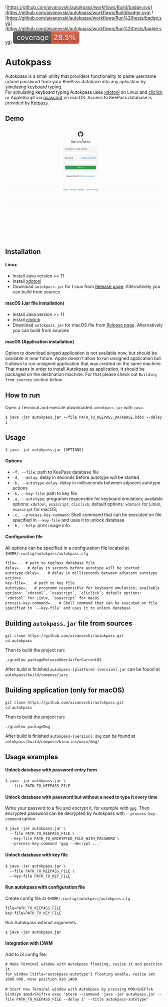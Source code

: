 ![https://github.com/aivanovski/autokpass/workflows/Build/badge.svg](https://github.com/aivanovski/autokpass/workflows/Build/badge.svg) ![https://github.com/aivanovski/autokpass/workflows/Run%20tests/badge.svg](https://github.com/aivanovski/autokpass/workflows/Run%20tests/badge.svg) ![Coverage](.github/badges/jacoco.svg)

# Autokpass
Autokpass is a small utility that providers functionality to paste username or/and password from your KeePass database into any aplication by simulating keyboard typing. </br>
For simulating keyboard typing Autokpass uses [xdotool](https://github.com/jordansissel/xdotool) on Linux and [cliclick](https://github.com/BlueM/cliclick) or AppleScript via [osascript](https://ss64.com/osx/osascript.html) on macOS. Access to KeePass database is provided by [Kotpass](https://github.com/Anvell/kotpass).

## Demo
![demo](https://github.com/aivanovski/autokpass/blob/main/screenshots/autokpass-demo.gif)

## Installation 
#### Linux
- Install Java version >= 11
- Install [xdotool](https://github.com/jordansissel/xdotool)
- Download `autokpass.jar` for Linux from [Release page](https://github.com/aivanovski/autokpass/releases). Alternatively you can build from sources

#### macOS (Jar file installation)
- Install Java version >= 11
- Install [cliclick](https://github.com/BlueM/cliclick)
- Download `autokpass.jar` for macOS file from [Release page](https://github.com/aivanovski/autokpass/releases). Alternatively you can build from sources

#### macOS (Application installation)
Option to download singed application is not available now, but should be available in near future.
Apple doesn't allow to run unsigned application but it allows to run unsigned application that was created on the same machine. That means in order to install Autokpass as application, it should be packaged on the destination machine. For that please check out `Building from sources` section below.

## How to run
Open a Terminal and execute downloaded `autokpass.jar` with `java`.
```
$ java -jar autokpass.jar --file PATH_TO_KEEPASS_DATABASE.kdbx --delay 1
```

## Usage
```
$ java -jar autokpass.jar [OPTIONS]
```

#### Options
- `-f, --file`: path to KeePass database file
- `-d, --delay`: delay in seconds before autotype will be started
- `-b, --autotype-delay`: delay in milliseconds between adjacent autotype actions
- `-k, --key-file`: path to key file
- `-a, --autotype`: programm responsible for keyboard emulation; available options: `xdotool`, `osascript`, `cliclick`; default options: `xdotool` for Linux, `osascript` for macOS;
- `-c, --process-key-command`: Shell command that can be executed on file specified in `--key-file` and uses it to unlock database
- `-h, --help`: print usage info

#### Configuration file
All options can be specified in a configuration file located at `$HOME/.config/autokpass/autokpass.cfg`
```
file=... # path to KeePass database file
delay=... # delay in seconds before autotype will be started
autotype-delay=... # delay in milliseconds between adjacent autotype actions
key-file=... # path to key file
autotype=... # programm responsible for keyboard emulation; available options: `xdotool`, `osascript`, `cliclick`; default options: `xdotool` for Linux, `osascript` for macOS
process-key-command=... # Shell command that can be executed on file specified in `--key-file` and uses it to unlock database
```

## Building `autokpass.jar` file from sources
```
git clone https://github.com/aivanovski/autokpass.git
cd autokpass
```
Then to build the project run:
```
./gradlew packageReleaseUberJarForCurrentOS
```
After build is finished `autokpass-[platform]-[version].jar` can be found at `autokpass/build/compose/jars`

## Building application (only for macOS)
```
git clone https://github.com/aivanovski/autokpass.git
cd autokpass
```
Then to build the project run:
```
./gradlew packageDmg
```
After build is finished `autokpass-[version].dmg` can be found at `autokpass/build/compose/binaries/main/dmg/`

## Usage examples
#### Unlock database with password entry form
```
$ java -jar autokpass.jar \
  --file PATH_TO_KEEPASS_FILE
```

#### Unlock database with password but without a need to type it every time
Write your passwrd to a file and encrypt it, for example with `gpg`.
Then encrypted password can be decrypted by Autokpass with `--process-key-command` option
```
$ java -jar autokpass.jar \
  --file PATH_TO_KEEPASS_FILE \
  --key-file PATH_TO_ENCRYPTED_FILE_WITH_PASSWORD \
  --process-key-command 'gpg --decrypt ...'
```

#### Unlock database with key file
```
$ java -jar autokpass.jar \
  --file PATH_TO_KEEPASS_FILE \
  --key-file PATH_TO_KEY_FILE
```

#### Run autokpass with configuration file
Create config file at `$HOME/.config/autokpass/autokpass.cfg`
```
file=PATH_TO_KEEPASS_FILE
key-file=PATH_TO_KEY_FILE
```
Run Autokpass without arguments
```
$ java -jar autokpass.jar
```

#### Integration with I3WM
Add to i3 config file.
```
# Make Terminal window with Autokpass floating, resize it and position it
for_window [title="autokpass-autotype"] floating enable, resize set 2000 800, move position 920 1400

# Start new Terminal window with Autokpass by pressing MOD+SHIFT+A
bindsym $mod+Shift+a exec "$term --command 'java -jar autokpass.jar --file PATH_TO_KEEPASS_FILE --delay 1' --title autokpass-autotype"
```
